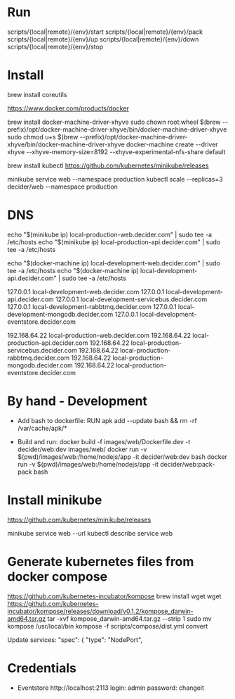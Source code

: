 Run
===========================================================
scripts/{local|remote}/{env}/start
scripts/{local|remote}/{env}/pack
scripts/{local|remote}/{env}/up
scripts/{local|remote}/{env}/down
scripts/{local|remote}/{env}/stop

Install
===========================================================
brew install coreutils

https://www.docker.com/products/docker

brew install docker-machine-driver-xhyve
sudo chown root:wheel $(brew --prefix)/opt/docker-machine-driver-xhyve/bin/docker-machine-driver-xhyve
sudo chmod u+s $(brew --prefix)/opt/docker-machine-driver-xhyve/bin/docker-machine-driver-xhyve
docker-machine create --driver xhyve --xhyve-memory-size=8192 --xhyve-experimental-nfs-share default

brew install kubectl
https://github.com/kubernetes/minikube/releases

minikube service web --namespace production
kubectl scale --replicas=3 decider/web --namespace production

DNS
===========================================================
echo "$(minikube ip) local-production-web.decider.com" | sudo tee -a /etc/hosts
echo "$(minikube ip) local-production-api.decider.com" | sudo tee -a /etc/hosts

echo "$(docker-machine ip) local-development-web.decider.com" | sudo tee -a /etc/hosts
echo "$(docker-machine ip) local-development-api.decider.com" | sudo tee -a /etc/hosts

127.0.0.1 local-development-web.decider.com
127.0.0.1 local-development-api.decider.com
127.0.0.1 local-development-servicebus.decider.com
127.0.0.1 local-development-rabbtmq.decider.com
127.0.0.1 local-development-mongodb.decider.com
127.0.0.1 local-development-eventstore.decider.com

192.168.64.22 local-production-web.decider.com
192.168.64.22 local-production-api.decider.com
192.168.64.22 local-production-servicebus.decider.com
192.168.64.22 local-production-rabbtmq.decider.com
192.168.64.22 local-production-mongodb.decider.com
192.168.64.22 local-production-eventstore.decider.com

By hand - Development
===========================================================
- Add bash to dockerfile:
RUN apk add --update bash && rm -rf /var/cache/apk/*

- Build and run:
docker build -f images/web/Dockerfile.dev -t decider/web:dev images/web/
docker run -v $(pwd)/images/web:/home/nodejs/app -it decider/web:dev bash
docker run -v $(pwd)/images/web:/home/nodejs/app -it decider/web:pack-pack bash

Install minikube
===========================================================
https://github.com/kubernetes/minikube/releases

minikube service web --url
kubectl describe service web

Generate kubernetes files from docker compose
===========================================================
https://github.com/kubernetes-incubator/kompose
brew install wget
wget https://github.com/kubernetes-incubator/kompose/releases/download/v0.1.2/kompose_darwin-amd64.tar.gz
tar -xvf kompose_darwin-amd64.tar.gz --strip 1
sudo mv kompose /usr/local/bin
kompose -f scripts/compose/dist.yml convert

Update services:
  "spec": {
    "type": "NodePort",

Credentials
===========================================================
- Eventstore
http://localhost:2113
login: admin
password: changeit
